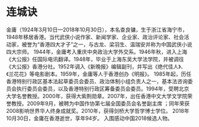 ﻿# 连城诀

金庸（1924年3月10日—2018年10月30日），本名查良镛，生于浙江省海宁市，1948年移居香港。当代武侠小说作家、新闻学家、企业家、政治评论家、社会活动家，被誉为“香港四大才子”之一，与古龙、梁羽生、温瑞安并称为中国武侠小说四大宗师。
1944年，金庸考入重庆中央政治大学外交系。1946年秋，进入上海《大公报》任国际电讯翻译。1948年，毕业于上海东吴大学法学院，并被调往《大公报》香港分社。1952年调入《新晚报》编辑副刊，并写出《绝代佳人》、《兰花花》等电影剧本。1959年，金庸等人于香港创办《明报》。
1985年起，历任香港特别行政区基本法起草委员会委员、政治体制小组负责人之一，基本法咨询委员会执行委员会委员，以及香港特别行政区筹备委员会委员。1994年，受聘北京大学名誉教授。2000年，获得大紫荆勋章。2007年，出任香港中文大学文学院荣誉教授。2009年9月，被聘为中国作协第七届全国委员会名誉副主席 ；同年荣获2008影响世界华人终身成就奖。2010年，获得剑桥大学哲学博士学位。
2018年10月30日，金庸在香港逝世，享年94岁。 入围感动中国2018候选人物。